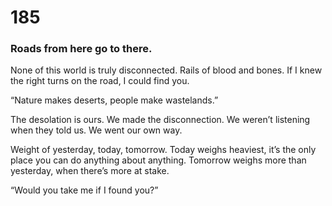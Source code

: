 # 185

### Roads from here go to there.

None of this world is truly disconnected. Rails of blood and bones. If I knew the right turns on the road, I could find you. 

“Nature makes deserts, people make wastelands.” 

The desolation is ours. We made the disconnection. We weren’t listening when they told us. We went our own way. 

Weight of yesterday, today, tomorrow. Today weighs heaviest, it’s the only place you can do anything about anything. Tomorrow weighs more than yesterday, when there’s more at stake. 

“Would you take me if I found you?”